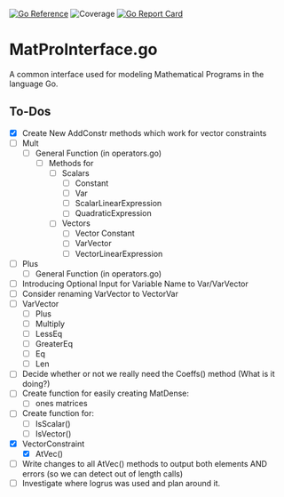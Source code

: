 [![Go Reference](https://pkg.go.dev/badge/github.com/MatProGo-dev/MatProInterface.go.svg)](https://pkg.go.dev/github.com/MatProGo-dev/MatProInterface.go)
![Coverage](https://img.shields.io/badge/Coverage-62.1%25-yellow)
[![Go Report Card](https://goreportcard.com/badge/github.com/MatProGo-dev/MatProInterface.go)](https://goreportcard.com/report/github.com/MatProGo-dev/MatProInterface.go)

# MatProInterface.go
A common interface used for modeling Mathematical Programs in the language Go.

## To-Dos

* [X] Create New AddConstr methods which work for vector constraints
* [ ] Mult
  * [ ] General Function (in operators.go)
    * [ ] Methods for
        * [ ] Scalars
            * [ ] Constant
            * [ ] Var
            * [ ] ScalarLinearExpression
            * [ ] QuadraticExpression
        * [ ] Vectors
            * [ ] Vector Constant
            * [ ] VarVector
            * [ ] VectorLinearExpression
* [ ] Plus
    * [ ] General Function (in operators.go)
* [ ] Introducing Optional Input for Variable Name to Var/VarVector
* [ ] Consider renaming VarVector to VectorVar
* [ ] VarVector
    * [ ] Plus
    * [ ] Multiply
    * [ ] LessEq
    * [ ] GreaterEq
    * [ ] Eq
    * [ ] Len
* [ ] Decide whether or not we really need the Coeffs() method (What is it doing?)
* [ ] Create function for easily creating MatDense:
    * [ ] ones matrices
* [ ] Create function for:
    * [ ] IsScalar()
    * [ ] IsVector()
* [X] VectorConstraint
    * [X] AtVec()
* [ ] Write changes to all AtVec() methods to output both elements AND errors (so we can detect out of length calls)
* [ ] Investigate where logrus was used and plan around it.